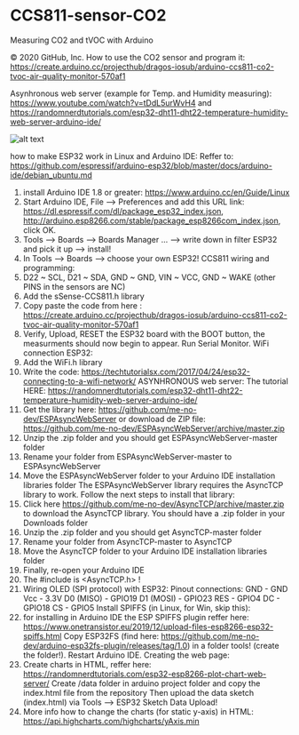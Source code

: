 # CCS811-sensor-CO2
Measuring CO2 and tVOC with Arduino

© 2020 GitHub, Inc.
How to use the CO2 sensor and program it:
https://create.arduino.cc/projecthub/dragos-iosub/arduino-ccs811-co2-tvoc-air-quality-monitor-570af1

Asynhronous web server (example for Temp. and Humidity measuring): https://www.youtube.com/watch?v=tDdL5urWvH4 and 
https://randomnerdtutorials.com/esp32-dht11-dht22-temperature-humidity-web-server-arduino-ide/

![alt text](https://raw.githubusercontent.com/espressif/arduino-esp32/master/docs/esp32_pinmap.png)

how to make ESP32 work in Linux and Arduino IDE:
Reffer to: https://github.com/espressif/arduino-esp32/blob/master/docs/arduino-ide/debian_ubuntu.md
1. install Arduino IDE 1.8 or greater: https://www.arduino.cc/en/Guide/Linux
2. Start Arduino IDE, File --> Preferences and add this URL link: https://dl.espressif.com/dl/package_esp32_index.json, http://arduino.esp8266.com/stable/package_esp8266com_index.json, click OK.
3. Tools --> Boards --> Boards Manager ... --> write down in filter ESP32 and pick it up --> install!
4. In Tools --> Boards --> choose your own ESP32! 
CCS811 wiring and programming:
5. D22 ~ SCL, D21 ~ SDA, GND ~ GND, VIN ~ VCC, GND ~ WAKE (other PINS in the sensors are NC)
6. Add the sSense-CCS811.h library
7. Copy paste the code from here : https://create.arduino.cc/projecthub/dragos-iosub/arduino-ccs811-co2-tvoc-air-quality-monitor-570af1
8. Verify, Upload, RESET the ESP32 board with the BOOT button, the measurments should now begin to appear. Run Serial Monitor.
WiFi connection ESP32:
9. Add the WiFi.h library
10. Write the code: https://techtutorialsx.com/2017/04/24/esp32-connecting-to-a-wifi-network/
ASYNHRONOUS web server:
The tutorial HERE: https://randomnerdtutorials.com/esp32-dht11-dht22-temperature-humidity-web-server-arduino-ide/
11. Get the library here: https://github.com/me-no-dev/ESPAsyncWebServer or download de ZIP file: https://github.com/me-no-dev/ESPAsyncWebServer/archive/master.zip
12. Unzip the .zip folder and you should get ESPAsyncWebServer-master folder
13. Rename your folder from ESPAsyncWebServer-master to ESPAsyncWebServer
14. Move the ESPAsyncWebServer folder to your Arduino IDE installation libraries folder
The ESPAsyncWebServer library requires the AsyncTCP library to work. Follow the next steps to install that library:
15. Click here https://github.com/me-no-dev/AsyncTCP/archive/master.zip to download the AsyncTCP library. 
    You should have a .zip folder in your Downloads folder
16. Unzip the .zip folder and you should get AsyncTCP-master folder
17. Rename your folder from AsyncTCP-master to AsyncTCP
18. Move the AsyncTCP folder to your Arduino IDE installation libraries folder
19. Finally, re-open your Arduino IDE
20. The #include is <AsyncTCP.h> !
21. Wiring OLED (SPI protocol) with ESP32:
    Pinout connections:
    GND - GND
    Vcc - 3.3V
    D0 (MISO) - GPIO19
    D1 (MOSI) - GPIO23
    RES - GPIO4
    DC - GPIO18
    CS - GPIO5
Install SPIFFS (in Linux, for Win, skip this):
22. for installing in Arduino IDE  the ESP SPIFFS plugin reffer here:  https://www.onetransistor.eu/2019/12/upload-files-esp8266-esp32-spiffs.html 
    Copy ESP32FS (find here: https://github.com/me-no-dev/arduino-esp32fs-plugin/releases/tag/1.0) in a folder tools! (create the folder!). Restart Arduino IDE. 
Creating the web page:
23. Create charts in HTML, reffer here: https://randomnerdtutorials.com/esp32-esp8266-plot-chart-web-server/
    Create /data folder in arduino project folder and copy the index.html file from the repository
    Then upload the data sketch (index.html) via Tools --> ESP32 Sketch Data Upload!
24. More info how to change the charts (for static y-axis) in HTML: https://api.highcharts.com/highcharts/yAxis.min
